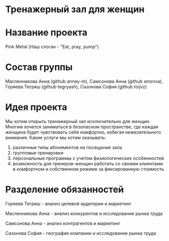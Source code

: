 # Тренажерный зал для женщин

# Название проекта
Pink Metal (Наш слоган - "Eat, pray, pump")
# Состав группы
Масленникова Анна (github anney-m), Самсонова Анна (github smsnva), Горяева Тегряш (github tegryash), Сазонова София (github toijvz)
# Идея проекта
Мы хотим открыть тренажерный зал исключительно для женщин. Многим хочется заниматься в безопасном пространстве, где каждая женщина будет чувствовать себя комфортно, избегая нежелательного внимания. 
Какие услуги мы хотим оказывать: 
1) различные типы абонементов на посещение зала
2) групповые тренировки
3) персональные программы с учетом физиологических особенностей
4) возможность для тренеров-женщин работать со своими клиентами в комфортном и собственном режиме за фиксированную стоимость

# Разделение обязанностей
Горяева Тегряш - анализ целевой аудитории и маркетинг

Масленникова Анна - анализ конкурентов и исследование рынка труда

Самсонова Анна - анализ контрагентов и маркетинг

Сазонова София - география компании и исследование рынка труда
